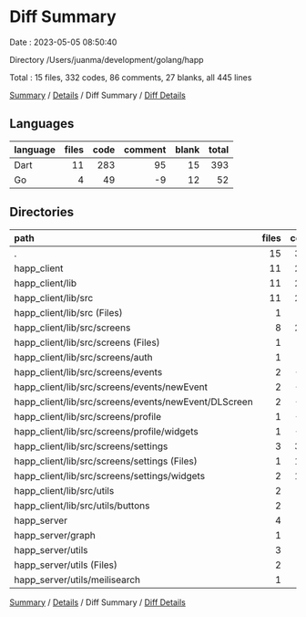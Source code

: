 # Diff Summary

Date : 2023-05-05 08:50:40

Directory /Users/juanma/development/golang/happ

Total : 15 files,  332 codes, 86 comments, 27 blanks, all 445 lines

[Summary](results.md) / [Details](details.md) / Diff Summary / [Diff Details](diff-details.md)

## Languages
| language | files | code | comment | blank | total |
| :--- | ---: | ---: | ---: | ---: | ---: |
| Dart | 11 | 283 | 95 | 15 | 393 |
| Go | 4 | 49 | -9 | 12 | 52 |

## Directories
| path | files | code | comment | blank | total |
| :--- | ---: | ---: | ---: | ---: | ---: |
| . | 15 | 332 | 86 | 27 | 445 |
| happ_client | 11 | 283 | 95 | 15 | 393 |
| happ_client/lib | 11 | 283 | 95 | 15 | 393 |
| happ_client/lib/src | 11 | 283 | 95 | 15 | 393 |
| happ_client/lib/src (Files) | 1 | 0 | 1 | -2 | -1 |
| happ_client/lib/src/screens | 8 | 221 | 94 | 11 | 326 |
| happ_client/lib/src/screens (Files) | 1 | -1 | 3 | 0 | 2 |
| happ_client/lib/src/screens/auth | 1 | 0 | 0 | 1 | 1 |
| happ_client/lib/src/screens/events | 2 | -13 | 4 | 0 | -9 |
| happ_client/lib/src/screens/events/newEvent | 2 | -13 | 4 | 0 | -9 |
| happ_client/lib/src/screens/events/newEvent/DLScreen | 2 | -13 | 4 | 0 | -9 |
| happ_client/lib/src/screens/profile | 1 | -73 | 73 | 0 | 0 |
| happ_client/lib/src/screens/profile/widgets | 1 | -73 | 73 | 0 | 0 |
| happ_client/lib/src/screens/settings | 3 | 308 | 14 | 10 | 332 |
| happ_client/lib/src/screens/settings (Files) | 1 | 114 | 12 | 4 | 130 |
| happ_client/lib/src/screens/settings/widgets | 2 | 194 | 2 | 6 | 202 |
| happ_client/lib/src/utils | 2 | 62 | 0 | 6 | 68 |
| happ_client/lib/src/utils/buttons | 2 | 62 | 0 | 6 | 68 |
| happ_server | 4 | 49 | -9 | 12 | 52 |
| happ_server/graph | 1 | 12 | 0 | 1 | 13 |
| happ_server/utils | 3 | 37 | -9 | 11 | 39 |
| happ_server/utils (Files) | 2 | 35 | -9 | 10 | 36 |
| happ_server/utils/meilisearch | 1 | 2 | 0 | 1 | 3 |

[Summary](results.md) / [Details](details.md) / Diff Summary / [Diff Details](diff-details.md)